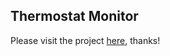 ## Thermostat Monitor

Please visit the project [here](https://thermostat-monitor.netlify.com/), thanks!
